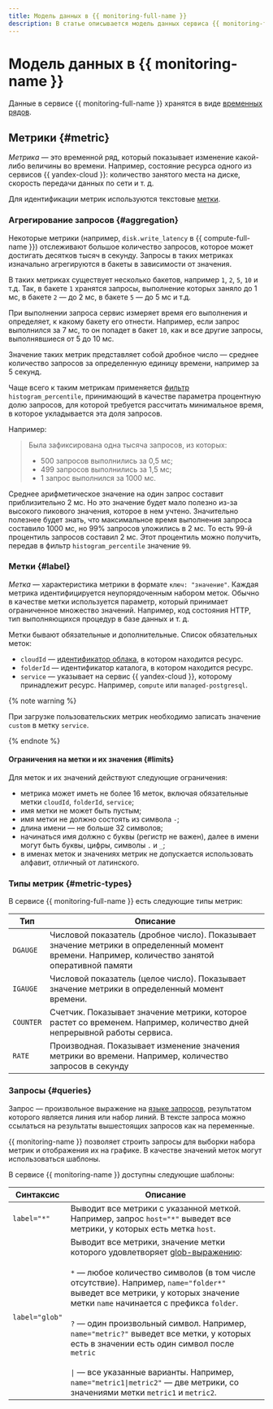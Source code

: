 ```yaml
---
title: Модель данных в {{ monitoring-full-name }}
description: В статье описывается модель данных сервиса {{ monitoring-full-name }}. Метрика — это временной ряд, который показывает изменение какой-либо величины во времени. Для идентификации метрик используются текстовые метки. Метка — характеристика метрики в формате ключ / значение. Каждая метрика идентифицируется неупорядоченным набором меток. Обычно в качестве метки используется параметр, который принимает ограниченное множество значений.
---
```


# Модель данных в {{ monitoring-name }}

Данные в сервисе {{ monitoring-full-name }} хранятся в виде [временных рядов](https://en.wikipedia.org/wiki/Time_series).

## Метрики {#metric}
_Метрика_ — это временной ряд, который показывает изменение какой-либо величины во времени. Например, состояние ресурса одного из сервисов {{ yandex-cloud }}: количество занятого места на диске, скорость передачи данных по сети и т. д.

Для идентификации метрик используются текстовые [метки](#label).

### Агрегирование запросов {#aggregation}

Некоторые метрики (например, `disk.write_latency` в {{ compute-full-name }}) отслеживают большое количество запросов, которое может достигать десятков тысяч в секунду. Запросы в таких метриках изначально агрегируются в бакеты в зависимости от значения.

В таких метриках существует несколько бакетов, например `1`, `2`, `5`, `10` и т.д. Так, в бакете `1` хранятся запросы, выполнение которых заняло до 1 мс, в бакете `2` — до 2 мс, в бакете `5` — до 5 мс и т.д.

При выполнении запроса сервис измеряет время его выполнения и определяет, к какому бакету его отнести. Например, если запрос выполнился за 7 мс, то он попадет в бакет `10`, как и все другие запросы, выполнявшиеся от 5 до 10 мс.

Значение таких метрик представляет собой дробное число — среднее количество запросов за определенную единицу времени, например за 5 секунд.

Чаще всего к таким метрикам применяется [фильтр](./querying.md#histogram_percentile) `histogram_percentile`, принимающий в качестве параметра процентную долю запросов, для которой требуется рассчитать минимальное время, в которое укладывается эта доля запросов.

Например:

> Была зафиксирована одна тысяча запросов, из которых:
> - 500 запросов выполнились за 0,5 мс;
> - 499 запросов выполнились за 1,5 мс;
> - 1 запрос выполнился за 1000 мс.

Среднее арифметическое значение на один запрос составит приблизительно 2 мс. Но это значение будет мало полезно из-за высокого пикового значения, которое в нем учтено. Значительно полезнее будет знать, что максимальное время выполнения запроса составило 1000 мс, но 99% запросов уложились в 2 мс. То есть 99-й процентиль запросов составил 2 мс. Этот процентиль можно получить, передав в фильтр `histogram_percentile` значение `99`.

### Метки {#label}
_Метка_ — характеристика метрики в формате `ключ: "значение"`. Каждая метрика идентифицируется неупорядоченным набором меток. Обычно в качестве метки используется параметр, который принимает ограниченное множество значений. Например, код состояния HTTP, тип выполняющихся процедур в базе данных и т. д.

Метки бывают обязательные и дополнительные. Список обязательных меток:

- `cloudId` — [идентификатор облака](../../resource-manager/operations/cloud/get-id.md), в котором находится ресурс.
- `folderId` — идентификатор каталога, в котором находится ресурс.
- `service` — указывает на сервис {{ yandex-cloud }}, которому принадлежит ресурс. Например, `compute` или `managed-postgresql`.

{% note warning %}

При загрузке пользовательских метрик необходимо записать значение `custom` в метку `service`.

{% endnote %}

#### Ограничения на метки и их значения {#limits}

Для меток и их значений действуют следующие ограничения:

* метрика может иметь не более 16 меток, включая обязательные метки `cloudId`, `folderId`, `service`;
* имя метки не может быть пустым;
* имя метки не должно состоять из символа `-`;
* длина имени — не больше 32 символов;
* начинаться имя должно с буквы (регистр не важен), далее в имени могут быть буквы, цифры, символы `.` и `_`;
* в именах меток и значениях метрик не допускается использовать алфавит, отличный от латинского.

### Типы метрик {#metric-types}
В сервисе {{ monitoring-full-name }} есть следующие типы метрик:

Тип | Описание
----- | -----
`DGAUGE` | Числовой показатель (дробное число). Показывает значение метрики в определенный момент времени. Например, количество занятой оперативной памяти
`IGAUGE` | Числовой показатель (целое число). Показывает значение метрики в определенный момент времени.
`COUNTER` | Счетчик. Показывает значение метрики, которое растет со временем. Например, количество дней непрерывной работы сервиса.
`RATE` | Производная. Показывает изменение значения метрики во времени. Например, количество запросов в секунду

### Запросы {#queries}

Запрос — произвольное выражение на [языке запросов](querying.md), результатом которого является линия или набор линий. В тексте запроса можно ссылаться на результаты вышестоящих запросов как на переменные.

{{ monitoring-name }} позволяет строить запросы для выборки набора метрик и отображения их на графике. В качестве значений меток могут использоваться шаблоны.

В сервисе {{ monitoring-name }} доступны следующие шаблоны:

Синтаксис | Описание
----- | -----
`label="*"` | Выводит все метрики с указанной меткой. Например, запрос `host="*"` выведет все метрики, у которых есть метка `host`.
`label="glob"` | Выводит все метрики, значение метки которого удовлетворяет [glob-выражению](https://ru.wikipedia.org/wiki/Шаблон_поиска):<br/><br/>`*` — любое количество символов (в том числе отсутствие). Например, `name="folder*"` выведет все метрики, у которых значение метки `name` начинается с префикса `folder`.<br/><br/>`?` — один произвольный символ. Например, `name="metric?"` выведет все метки, у которых есть в значении есть один символ после `metric`<br/><br/>`\|` — все указанные варианты. Например, `name="metric1\|metric2"` — две метрики, со значениями метки `metric1` и `metric2`.
